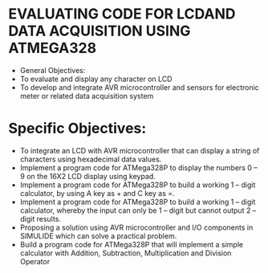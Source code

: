 
# EVALUATING CODE FOR LCDAND DATA ACQUISITION USING ATMEGA328

* General Objectives:
*  To evaluate and display any character on LCD
*  To develop and integrate AVR microcontroller and sensors for electronic meter or related data acquisition system

# Specific Objectives:
*  To integrate an LCD with AVR microcontroller that can display a string of characters using hexadecimal data values.
*  Implement a program code for ATMega328P to display the numbers 0 – 9 on the 16X2 LCD display using keypad. 
*  Implement a program code for ATMega328P to build a working 1 – digit calculator, by using A key as + and C key as =. 
*  Implement a program code for ATMega328P to build a working 1 – digit calculator, whereby the input can only be 1 – digit but cannot output 2 – digit results. 
*  Proposing a solution using AVR microcontroller and I/O components in SIMULIDE which can solve a practical problem.
*  Build a program code for ATMega328P that will implement a simple calculator with Addition, Subtraction, Multiplication and Division Operator
